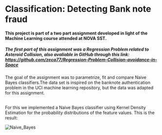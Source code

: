 # Classification: Detecting Bank note fraud
#### This project is part of a two part assignment developed in light of the Machine Learning course attended at NOVA SST.
##### The first part of this assignment was a Regression Problem related to Asteroid Collision, also avaliable in GitHub through this link: https://github.com/zeca77/Regression-Problem-Collision-avoidance-in-Space

The goal of the assignment was to parametrize, fit and compare Naive Bayes classifiers.The data
set is inspired on the banknote authentication problem in the UCI machine learning repository,
but the data was adapted for this assignment.

<br /> For this we implemented a Naive Bayes classifier using Kernel Density Estimation for the
probability distributions of the feature values. This is the result:
<br />


![Naive_Bayes](https://user-images.githubusercontent.com/45294533/220663649-a7ea5820-d725-4500-a0e5-51682ef5e1ae.png)
